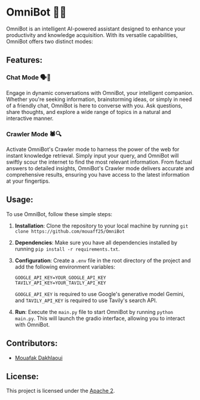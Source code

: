 # OmniBot 🤖💡

OmniBot is an intelligent AI-powered assistant designed to enhance your productivity and knowledge acquisition. With its versatile capabilities, OmniBot offers two distinct modes:

## Features:

### Chat Mode 🗣️💬

Engage in dynamic conversations with OmniBot, your intelligent companion. Whether you're seeking information, brainstorming ideas, or simply in need of a friendly chat, OmniBot is here to converse with you. Ask questions, share thoughts, and explore a wide range of topics in a natural and interactive manner.

### Crawler Mode 🕷️🔍

Activate OmniBot's Crawler mode to harness the power of the web for instant knowledge retrieval. Simply input your query, and OmniBot will swiftly scour the internet to find the most relevant information. From factual answers to detailed insights, OmniBot's Crawler mode delivers accurate and comprehensive results, ensuring you have access to the latest information at your fingertips.

## Usage:

To use OmniBot, follow these simple steps:

1. **Installation**: Clone the repository to your local machine by running `git clone https://github.com/mouaff25/OmniBot`
   
2. **Dependencies**: Make sure you have all dependencies installed by running `pip install -r requirements.txt`.

3. **Configuration**: Create a `.env` file in the root directory of the project and add the following environment variables:

    ```env
    GOOGLE_API_KEY=YOUR_GOOGLE_API_KEY
    TAVILY_API_KEY=YOUR_TAVILY_API_KEY
    ```

    `GOOGLE_API_KEY` is required to use Google's generative model Gemini, and `TAVILY_API_KEY` is required to use Tavily's search API.

4. **Run**: Execute the `main.py` file to start OmniBot by running `python main.py`. This will launch the gradio interface, allowing you to interact with OmniBot.

## Contributors:

- [Mouafak Dakhlaoui](https://github.com/mouaff25)

## License:

This project is licensed under the [Apache 2](LICENSE).
